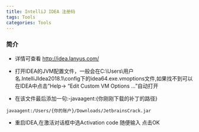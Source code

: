 ```yaml
---
title: IntelliJ IDEA 注册码 
tags: Tools
categories: Tools
---
```


### 简介

- 详情可查看 http://idea.lanyus.com/

<!-- more -->

- 打开IDEA的JVM配置文件，一般会在C:\Users\用户名\.IntelliJIdea2018.1\config下的idea64.exe.vmoptions文件,如果找不到可以在IDEA中点击”Help-> “Edit Custom VM Options …”自动打开

- 在该文件最后添加一句:-javaagent:{你刚刚下载的补丁的路径} 

```
javaagent:/Users/{你的账户}/Downloads/JetbrainsCrack.jar
```
- 重启IDEA,在激活对话框中选Activation code 随便输入 点击OK 